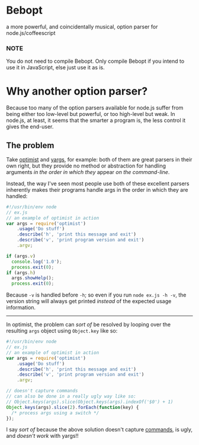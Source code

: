 # Bebopt
a more powerful, and coincidentally musical, option parser for node.js/coffeescript

### NOTE
You do not need to compile Bebopt.  Only compile Bebopt if you intend to use it in JavaScript, else just use it as is.

# Why another option parser?
Because too many of the option parsers available for node.js suffer from being either too low-level but powerful, or too high-level but weak.  In node.js, at least, it seems that the smarter a program is, the less control it gives the end-user.

## The problem
Take [optimist](https://github.com/substack/node-optimist) and [yargs](https://github.com/chevex/yargs), for example: both of them are great parsers in their own right, but they provide no method or abstraction for handling arguments _in the order in which they_ appear _on the command-line_.

Instead, the way I've seen most people use both of these excellent parsers inherently makes their programs handle args in the order in which they are handled:

```javascript
#!/usr/bin/env node
// ex.js
// an example of optimist in action
var args = require('optimist')
    .usage('Do stuff')
    .describe('h', 'print this message and exit')
    .describe('v', 'print program version and exit')
    .argv;

if (args.v)
  console.log('1.0');
  process.exit(0);
if (args.h)
  args.showHelp();
  process.exit(0);
```

Because `-v` is handled before `-h`; so even if you run `node ex.js -h -v`, the version string will always get printed _instead_ of the expected usage information.

***

In optimist, the problem can _sort of_ be resolved by looping over the resulting `args` object using `Object.key` like so:

```javascript
#!/usr/bin/env node
// ex.js
// an example of optimist in action
var args = require('optimist')
    .usage('Do stuff')
    .describe('h', 'print this message and exit')
    .describe('v', 'print program version and exit')
    .argv;

// doesn't capture commands
// can also be done in a really ugly way like so:
// Object.keys(args).slice(Object.keys(args).indexOf('$0') + 1)
Object.keys(args).slice(2).forEach(function(key) {
  /* process args using a switch */
});
```
I say _sort of_ because the above solution doesn't capture [commands](https://github.com/substack/node-optimist#and-non-hypenated-options-too-just-use-argv_), is ugly, and _doesn't work_ with yargs!!
